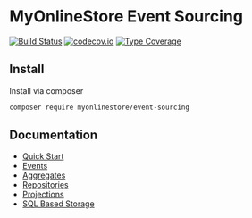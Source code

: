 # MyOnlineStore Event Sourcing

[![Build Status](https://github.com/MyOnlineStore/event-sourcing/workflows/CI/badge.svg)](https://github.com/MyOnlineStore/event-sourcing/actions)
[![codecov.io](https://codecov.io/github/MyOnlineStore/event-sourcing/coverage.svg?branch=master)](https://codecov.io/github/MyOnlineStore/event-sourcing?branch=master)
[![Type Coverage](https://shepherd.dev/github/MyOnlineStore/event-sourcing/coverage.svg)](https://shepherd.dev/github/MyOnlineStore/event-sourcing)


## Install

Install via composer
```bash
composer require myonlinestore/event-sourcing
```


## Documentation

- [Quick Start](docs/quickstart.php)
- [Events](docs/events.md)
- [Aggregates](docs/aggregates.md)
- [Repositories](docs/repositories.md)
- [Projections](docs/projections.md)
- [SQL Based Storage](docs/sql.md)
